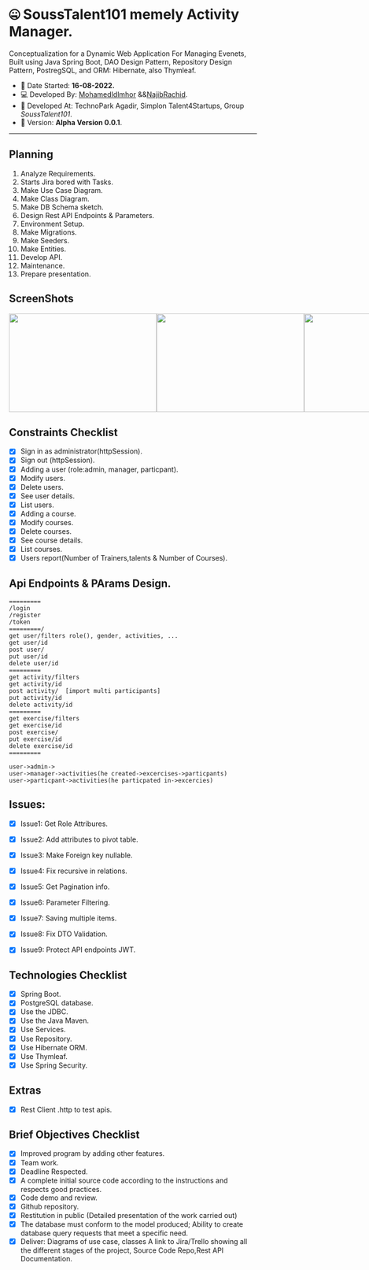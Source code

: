 # :zipper_mouth_face: SoussTalent101 memely Activity Manager.

Conceptualization for a Dynamic Web Application For Managing Evenets, Built using Java Spring Boot,
DAO Design Pattern, Repository Design Pattern, PostregSQL, and ORM: Hibernate, also Thymleaf.

 - :date: Date Started: **16-08-2022.** 
 - :computer:	Developed By: [MohamedIdlmhor](https://github.com/idmed22/) &&[NajibRachid](https://github.com/n4j1Br4ch1D).
 - :office: Developed At: TechnoPark Agadir, Simplon Talent4Startups, Group *SoussTalent101*.
 - :pushpin: Version: **Alpha Version 0.0.1**.

---

<!---## Snapshots

<div style="display:flex">
<img src="/brief14-SoussHealthOnlineStore/1.PNG" height="200" width="300"/>
<img src="/brief14-SoussHealthOnlineStore/2.PNG" height="200" width="300"/>
<img src="/brief14-SoussHealthOnlineStore/3.PNG" height="200" width="300"/>
<img src="/brief14-SoussHealthOnlineStore/4.PNG" height="200" width="300"/>
<img src="/brief14-SoussHealthOnlineStore/5.PNG" height="200" width="300"/>
<img src="/brief14-SoussHealthOnlineStore/6.PNG" height="200" width="300"/>
</div> -->



## Planning

1. Analyze Requirements.
2. Starts Jira bored with Tasks.
3. Make Use Case Diagram.
4. Make Class Diagram.
5. Make DB Schema sketch.
6. Design Rest API Endpoints & Parameters.
7. Environment Setup.
8. Make Migrations.
9. Make Seeders.
10. Make Entities.
11. Develop API.
12. Maintenance.
13. Prepare presentation.

## ScreenShots
<div style="display:flex">
<img src="/brief14-SoussHealthOnlineStore/jira1.png" height="200" width="300"/>
<img src="/brief14-SoussHealthOnlineStore/jira2.png" height="200" width="300"/>
<img src="/brief14-SoussHealthOnlineStore/jira3.png" height="200" width="300"/>
<img src="/brief14-SoussHealthOnlineStore/useCase_diagram.png" height="200" width="300"/>
<img src="/brief14-SoussHealthOnlineStore/class_diagram.png" height="200" width="300"/>
<img src="/brief14-SoussHealthOnlineStore/db_sketch.png" height="200" width="300"/>
<img src="/brief14-SoussHealthOnlineStore/tables_seeders.PNG" height="200" width="300"/>
<img src="/brief14-SoussHealthOnlineStore/rest_apis.PNG" height="200" width="300"/>
<img src="/brief14-SoussHealthOnlineStore/source_code.PNG" height="200" width="300"/>
</div>

## Constraints Checklist

- [X] Sign in as administrator(httpSession).
- [X] Sign out (httpSession).
- [X] Adding a user (role:admin, manager, particpant).
- [X] Modify users.
- [X] Delete users.
- [X] See user details.
- [X] List users.
- [X] Adding a course.
- [X] Modify courses.
- [X] Delete courses.
- [X] See course details.
- [X] List courses.
- [X] Users report(Number of Trainers,talents & Number of Courses).

## Api Endpoints & PArams Design.

```
=========
/login
/register
/token
=========/
get user/filters role(), gender, activities, ...
get user/id
post user/
put user/id
delete user/id
=========
get activity/filters
get activity/id
post activity/  [import multi participants]
put activity/id
delete activity/id
=========
get exercise/filters
get exercise/id
post exercise/
put exercise/id
delete exercise/id
=========

user->admin->
user->manager->activities(he created->excercises->particpants)
user->particpant->activities(he particpated in->excercies)

```

## Issues:
   - [X] Issue1: Get Role Attribures.
   - [X] Issue2: Add attributes to pivot table.
   - [X] Issue3: Make Foreign key nullable.
   - [X] Issue4: Fix recursive in relations.
   - [X] Issue5: Get Pagination info.
   - [X] Issue6: Parameter Filtering.
   - [X] Issue7: Saving multiple items.
   - [X] Issue8: Fix DTO Validation.
   - [X] Issue9: Protect API endpoints JWT.


## Technologies Checklist

- [X] Spring Boot.
- [X] PostgreSQL database.
- [X] Use the JDBC.
- [X] Use the Java Maven.
- [X] Use Services.
- [X] Use Repository.
- [X] Use Hibernate ORM.
- [X] Use Thymleaf.
- [X] Use Spring Security.

## Extras

- [X] Rest Client .http to test apis.


## Brief Objectives Checklist

- [X] Improved program by adding other features.
- [X] Team work.
- [X] Deadline Respected.
- [X] A complete initial source code according to the instructions and respects good practices.
- [X] Code demo and review.
- [X] Github repository.
- [X] Restitution in public (Detailed presentation of the work carried out)
- [X] The database must conform to the model produced; Ability to create database query requests that meet a specific need.
- [X] Deliver: Diagrams of use case, classes A link to Jira/Trello showing all the different stages of the project, Source Code Repo,Rest API Documentation.
